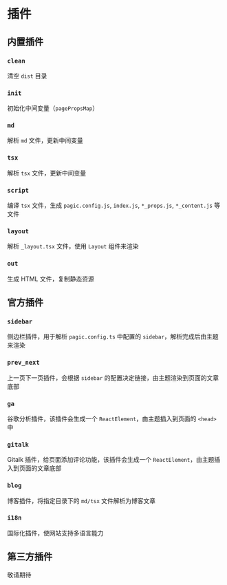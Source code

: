 # 插件

## 内置插件

### `clean`

清空 `dist` 目录

### `init`

初始化中间变量（`pagePropsMap`）

### `md`

解析 `md` 文件，更新中间变量

### `tsx`

解析 `tsx` 文件，更新中间变量

### `script`

编译 `tsx` 文件，生成 `pagic.config.js`, `index.js`, `*_props.js`, `*_content.js` 等文件

### `layout`

解析 `_layout.tsx` 文件，使用 `Layout` 组件来渲染

### `out`

生成 HTML 文件，复制静态资源

## 官方插件

### `sidebar`

侧边栏插件，用于解析 `pagic.config.ts` 中配置的 `sidebar`，解析完成后由主题来渲染

### `prev_next`

上一页下一页插件，会根据 `sidebar` 的配置决定链接，由主题渲染到页面的文章底部

### `ga`

谷歌分析插件，该插件会生成一个 `ReactElement`，由主题插入到页面的 `<head>` 中

### `gitalk`

Gitalk 插件，给页面添加评论功能，该插件会生成一个 `ReactElement`，由主题插入到页面的文章底部

### `blog`

博客插件，将指定目录下的 `md/tsx` 文件解析为博客文章

### `i18n`

国际化插件，使网站支持多语言能力

## 第三方插件

敬请期待

